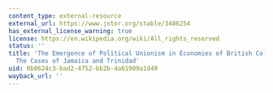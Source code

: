 ```yaml
---
content_type: external-resource
external_url: https://www.jstor.org/stable/3486254
has_external_license_warning: true
license: https://en.wikipedia.org/wiki/All_rights_reserved
status: ''
title: 'The Emergence of Political Unionism in Economies of British Colonial Origin:
  The Cases of Jamaica and Trinidad'
uid: 0b0624c3-bad2-4752-bb2b-4a61909a1d49
wayback_url: ''
---
```

